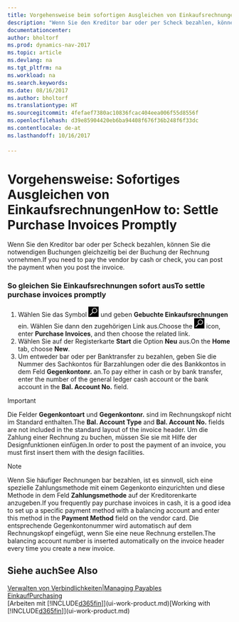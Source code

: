 ```yaml
---
title: Vorgehensweise beim sofortigen Ausgleichen von Einkaufsrechnungen
description: "Wenn Sie den Kreditor bar oder per Scheck bezahlen, können Sie die notwendigen Buchungen gleichzeitig bei der Buchung der Rechnung vornehmen."
documentationcenter: 
author: bholtorf
ms.prod: dynamics-nav-2017
ms.topic: article
ms.devlang: na
ms.tgt_pltfrm: na
ms.workload: na
ms.search.keywords: 
ms.date: 08/16/2017
ms.author: bholtorf
ms.translationtype: HT
ms.sourcegitcommit: 4fefaef7380ac10836fcac404eea006f55d8556f
ms.openlocfilehash: d39e85904420eb6ba94408f676f36b248f6f33dc
ms.contentlocale: de-at
ms.lasthandoff: 10/16/2017

---
```

# <a name="how-to-settle-purchase-invoices-promptly"></a><span data-ttu-id="ee803-103">Vorgehensweise: Sofortiges Ausgleichen von Einkaufsrechnungen</span><span class="sxs-lookup"><span data-stu-id="ee803-103">How to: Settle Purchase Invoices Promptly</span></span>
<span data-ttu-id="ee803-104">Wenn Sie den Kreditor bar oder per Scheck bezahlen, können Sie die notwendigen Buchungen gleichzeitig bei der Buchung der Rechnung vornehmen.</span><span class="sxs-lookup"><span data-stu-id="ee803-104">If you need to pay the vendor by cash or check, you can post the payment when you post the invoice.</span></span>  
  
### <a name="to-settle-purchase-invoices-promptly"></a><span data-ttu-id="ee803-105">So gleichen Sie Einkaufsrechnungen sofort aus</span><span class="sxs-lookup"><span data-stu-id="ee803-105">To settle purchase invoices promptly</span></span>  
1. <span data-ttu-id="ee803-106">Wählen Sie das Symbol ![Nach Seite oder Bericht suchen](media/ui-search/search_small.png "Nach Seite oder Bericht suchen") und geben **Gebuchte Einkaufsrechnungen** ein. Wählen Sie dann den zugehörigen Link aus.</span><span class="sxs-lookup"><span data-stu-id="ee803-106">Choose the ![Search for Page or Report](media/ui-search/search_small.png "Search for Page or Report icon") icon, enter **Purchase Invoices**, and then choose the related link.</span></span>  
2. <span data-ttu-id="ee803-107">Wählen Sie auf der Registerkarte **Start** die Option **Neu** aus.</span><span class="sxs-lookup"><span data-stu-id="ee803-107">On the **Home** tab, choose **New**.</span></span>  
3.  <span data-ttu-id="ee803-108">Um entweder bar oder per Banktransfer zu bezahlen, geben Sie die Nummer des Sachkontos für Barzahlungen oder die des Bankkontos in dem Feld **Gegenkontonr.** an.</span><span class="sxs-lookup"><span data-stu-id="ee803-108">To pay either in cash or by bank transfer, enter the number of the general ledger cash account or the bank account in the **Bal. Account No.** field.</span></span>  
  
> [!IMPORTANT]  
>  <span data-ttu-id="ee803-109">Die Felder **Gegenkontoart** und **Gegenkontonr.** sind im Rechnungskopf nicht im Standard enthalten.</span><span class="sxs-lookup"><span data-stu-id="ee803-109">The **Bal. Account Type** and **Bal. Account No.** fields are not included in the standard layout of the invoice header.</span></span> <span data-ttu-id="ee803-110">Um die Zahlung einer Rechnung zu buchen, müssen Sie sie mit Hilfe der Designfunktionen einfügen.</span><span class="sxs-lookup"><span data-stu-id="ee803-110">In order to post the payment of an invoice, you must first insert them with the design facilities.</span></span>  
  
> [!NOTE]  
>  <span data-ttu-id="ee803-111">Wenn Sie häufiger Rechnungen bar bezahlen, ist es sinnvoll, sich eine spezielle Zahlungsmethode mit einem Gegenkonto einzurichten und diese Methode in dem Feld **Zahlungsmethode** auf der Kreditorenkarte anzugeben.</span><span class="sxs-lookup"><span data-stu-id="ee803-111">If you frequently pay purchase invoices in cash, it is a good idea to set up a specific payment method with a balancing account and enter this method in the **Payment Method** field on the vendor card.</span></span> <span data-ttu-id="ee803-112">Die entsprechende Gegenkontonummer wird automatisch auf dem Rechnungskopf eingefügt, wenn Sie eine neue Rechnung erstellen.</span><span class="sxs-lookup"><span data-stu-id="ee803-112">The balancing account number is inserted automatically on the invoice header every time you create a new invoice.</span></span>  
  
## <a name="see-also"></a><span data-ttu-id="ee803-113">Siehe auch</span><span class="sxs-lookup"><span data-stu-id="ee803-113">See Also</span></span>  
[<span data-ttu-id="ee803-114">Verwalten von Verbindlichkeiten|</span><span class="sxs-lookup"><span data-stu-id="ee803-114">Managing Payables</span></span>](payables-manage-payables.md)  
[<span data-ttu-id="ee803-115">Einkauf</span><span class="sxs-lookup"><span data-stu-id="ee803-115">Purchasing</span></span>](purchasing-manage-purchasing.md)  
<span data-ttu-id="ee803-116">[Arbeiten mit [!INCLUDE[d365fin](includes/d365fin_md.md)]](ui-work-product.md)</span><span class="sxs-lookup"><span data-stu-id="ee803-116">[Working with [!INCLUDE[d365fin](includes/d365fin_md.md)]](ui-work-product.md)</span></span>
